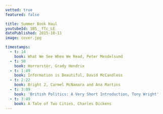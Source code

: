 ```yaml
---
vetted: true
featured: false

title: Summer Book Haul
youtubeId: SB5__fTc_LE
datePublished: 2015-10-11
image: cover.jpg

timestamps:
  - t: 14
    book: What We See When We Read, Peter Mendelsund
  - t: 50
    book: Horrorstör, Grady Hendrix
  - t: 1:49
    book: Information is Beautiful, David McCandless
  - t: 2:22
    book: Bright 2, Carmel McNamara and Ana Martins
  - t: 3:09
    book: 'British Politics: A Very Short Introduction, Tony Wright'
  - t: 3:49
    book: A Tale of Two Cities, Charles Dickens
---
```

